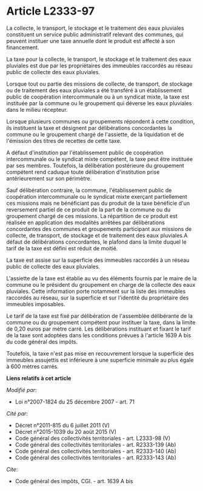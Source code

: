 # Article L2333-97

La collecte, le transport, le stockage et le traitement des eaux pluviales constituent un service public administratif
relevant des communes, qui peuvent instituer une taxe annuelle dont le produit est affecté à son financement. 

La taxe pour la collecte, le transport, le stockage et le traitement des eaux pluviales est due par les propriétaires des
immeubles raccordés au réseau public de collecte des eaux pluviales. 

Lorsque tout ou partie des missions de collecte, de transport, de stockage ou de traitement des eaux pluviales a été
transféré à un établissement public de coopération intercommunale ou à un syndicat mixte, la taxe est instituée par la
commune ou le groupement qui déverse les eaux pluviales dans le milieu récepteur. 

Lorsque plusieurs communes ou groupements répondent à cette condition, ils instituent la taxe et désignent par délibérations
concordantes la commune ou le groupement chargé de l'assiette, de la liquidation et de l'émission des titres de recettes de
cette taxe.

A défaut d'institution par l'établissement public de coopération intercommunale ou le syndicat mixte compétent, la taxe peut
être instituée par ses membres. Toutefois, la délibération postérieure du groupement compétent rend caduque toute
délibération d'institution prise antérieurement sur son périmètre. 

Sauf délibération contraire, la commune, l'établissement public de coopération intercommunale ou le syndicat mixte exerçant
partiellement ces missions mais ne bénéficiant pas du produit de la taxe bénéficie d'un reversement partiel de ce produit de
la part de la commune ou du groupement chargé de ces missions. La répartition de ce produit est réalisée en application des
modalités arrêtées par délibérations concordantes des communes et groupements participant aux missions de collecte, de
transport, de stockage et de traitement des eaux pluviales.A défaut de délibérations concordantes, le plafond dans la limite
duquel le tarif de la taxe est défini est réduit de moitié. 

La taxe est assise sur la superficie des immeubles raccordés à un réseau public de collecte des eaux pluviales.

L'assiette de la taxe est établie au vu des éléments fournis par le maire de la commune ou le président du groupement en
charge de la collecte des eaux pluviales. Cette information porte notamment sur la liste des immeubles raccordés au réseau,
sur la superficie et sur l'identité du propriétaire des immeubles imposables. 

Le tarif de la taxe est fixé par délibération de l'assemblée délibérante de la commune ou du groupement compétent pour
instituer la taxe, dans la limite de 0,20 euros par mètre carré. Les délibérations instituant et fixant le tarif de la taxe
sont adoptées dans les conditions prévues à l'article 1639 A bis du code général des impôts. 

Toutefois, la taxe n'est pas mise en recouvrement lorsque la superficie des immeubles assujettis est inférieure à une
superficie minimale au plus égale à 600 mètres carrés.

**Liens relatifs à cet article**

_Modifié par_:

  - Loi n°2007-1824 du 25 décembre 2007 - art. 71

_Cité par_:

  - Décret n°2011-815 du 6 juillet 2011 (V)
  - Décret n°2015-1039 du 20 août 2015 (V)
  - Code général des collectivités territoriales - art. L2333-98 (V)
  - Code général des collectivités territoriales - art. R2333-139 (Ab)
  - Code général des collectivités territoriales - art. R2333-140 (Ab)
  - Code général des collectivités territoriales - art. R2333-143 (Ab)

_Cite_:

  - Code général des impôts, CGI. - art. 1639 A bis
